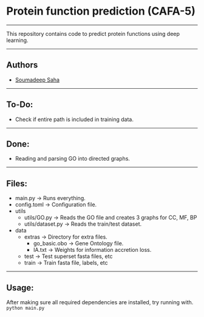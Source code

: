 # Protein function prediction (CAFA-5)
-----------------------------------------------------
This repository contains code to predict protein functions using deep learning.

-----------------------------------------------------
## Authors
- [Soumadeep Saha](https://www.github.com/espressovi)

-----------------------------------------------------
## To-Do:
* Check if entire path is included in training data.

-----------------------------------------------------
## Done:
* Reading and parsing GO into directed graphs.

-----------------------------------------------------
## Files:
- main.py               -> Runs everything.
- config.toml           -> Configuration file.
- utils
  - utils/GO.py         -> Reads the GO file and creates 3 graphs for CC, MF, BP
  - utils/dataset.py    -> Reads the train/test dataset.
- data
  - extras              -> Directory for extra files.
    - go_basic.obo      -> Gene Ontology file.
    - IA.txt            -> Weights for information accretion loss.
  - test                -> Test superset fasta files, etc
  - train               -> Train fasta file, labels, etc

-----------------------------------------------------
## Usage:
After making sure all required dependencies are installed, try running with.
``` python main.py```
